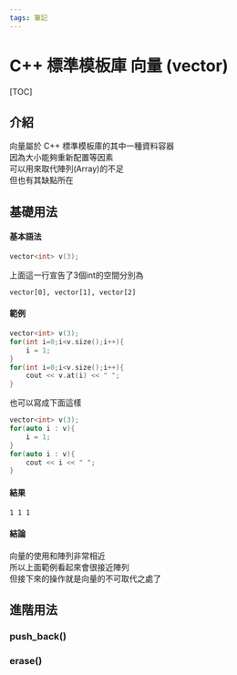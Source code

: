 ```yaml
---
tags: 筆記
---
```


# C++ 標準模板庫 向量 (vector)

[TOC]

## 介紹

向量屬於 C++ 標準模板庫的其中一種資料容器  
因為大小能夠重新配置等因素  
可以用來取代陣列(Array)的不足  
但也有其缺點所在  

## 基礎用法
#### 基本語法

```cpp
vector<int> v(3);
```

上面這一行宣告了3個int的空間分別為  

`vector[0], vector[1], vector[2]`  

#### 範例

```cpp
vector<int> v(3);
for(int i=0;i<v.size();i++){
    i = 1;
}
for(int i=0;i<v.size();i++){
    cout << v.at(i) << " ";
}
```

也可以寫成下面這樣  

```cpp
vector<int> v(3);
for(auto i : v){
    i = 1;
}
for(auto i : v){
    cout << i << " ";
}
```

#### 結果

`1 1 1`

#### 結論

向量的使用和陣列非常相近  
所以上面範例看起來會很接近陣列  
但接下來的操作就是向量的不可取代之處了  

## 進階用法

### push_back()
### erase()